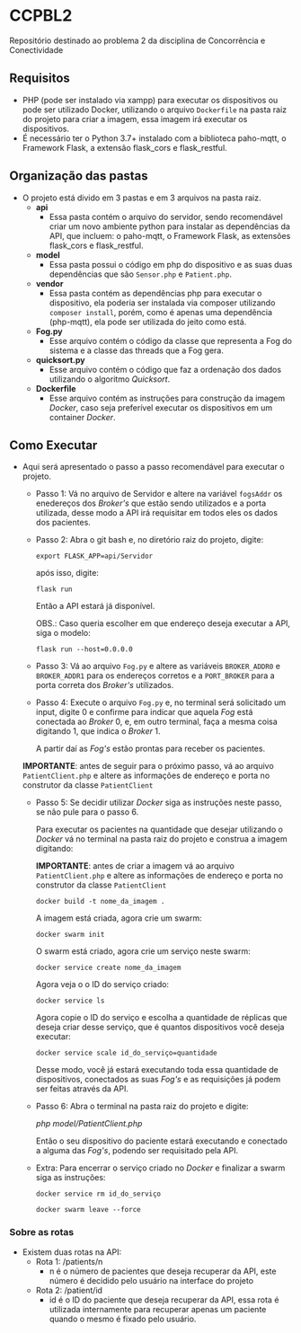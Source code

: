 # CCPBL2
Repositório destinado ao problema 2 da disciplina de Concorrência e Conectividade

## Requisitos

- PHP (pode ser instalado via xampp) para executar os dispositivos ou pode ser utilizado Docker, utilizando o arquivo ``Dockerfile`` na pasta raiz do projeto para criar a imagem, essa imagem irá executar os dispositivos.
- É necessário ter o Python 3.7+ instalado com a biblioteca <a link=https://pypi.org/project/paho-mqtt/>paho-mqtt</a>, o Framework Flask, a extensão flask_cors e flask_restful.

## Organização das pastas

- O projeto está divido em 3 pastas e em 3 arquivos na pasta raiz.
  - **api**
    - Essa pasta contém o arquivo do servidor, sendo recomendável criar um novo ambiente python para instalar as dependências da API, que incluem: o <a link=https://pypi.org/project/paho-mqtt/>paho-mqtt</a>, o Framework Flask, as extensões flask_cors e flask_restful.
  - **model**
    - Essa pasta possui o código em php do dispositivo e as suas duas dependências que são ``Sensor.php`` e ``Patient.php``.
  - **vendor**
    - Essa pasta contém as dependências php para executar o dispositivo, ela poderia ser instalada via composer utilizando ``composer install``, porém, como é apenas uma dependência (php-mqtt), ela pode ser utilizada do jeito como está.
  - **Fog.py**
    - Esse arquivo contém o código da classe que representa a Fog do sistema e a classe das threads que a Fog gera.
  - **quicksort.py**
    - Esse arquivo contém o código que faz a ordenação dos dados utilizando o algoritmo *Quicksort*.
  - **Dockerfile**
    - Esse arquivo contém as instruções para construção da imagem *Docker*, caso seja preferível executar os dispositivos em um container *Docker*.

## Como Executar

- Aqui será apresentado o passo a passo recomendável para executar o projeto.

  - Passo 1: Vá no arquivo de Servidor e altere na variável ``fogsAddr`` os enedereços dos *Broker's* que estão sendo utilizados e a porta utilizada, desse modo a API irá requisitar em todos eles os dados dos pacientes.

  - Passo 2: Abra o git bash e, no diretório raiz do projeto, digite:

    ``export FLASK_APP=api/Servidor``

    após isso, digite:

    ``flask run``

    Então a API estará já disponível.

    OBS.: Caso queria escolher em que endereço deseja executar a API, siga o modelo:

    ``flask run --host=0.0.0.0``

  - Passo 3: Vá ao arquivo ``Fog.py`` e altere as variáveis ``BROKER_ADDR0`` e ``BROKER_ADDR1`` para os endereços corretos e a ``PORT_BROKER`` para a porta correta dos *Broker's* utilizados.

  - Passo 4: Execute o arquivo ``Fog.py`` e, no terminal será solicitado um input, digite 0 e confirme para indicar que aquela *Fog* está conectada ao *Broker* 0, e, em outro terminal, faça a mesma coisa digitando 1, que indica o *Broker* 1. 

    A partir daí as *Fog's* estão prontas para receber os pacientes.

  **IMPORTANTE**: antes de seguir para o próximo passo, vá ao arquivo ``PatientClient.php`` e altere as informações de endereço e porta no construtor da classe ``PatientClient``

  - Passo 5: Se decidir utilizar *Docker* siga as instruções neste passo, se não pule para o passo 6.

    Para executar os pacientes na quantidade que desejar utilizando o *Docker* vá no terminal na pasta raiz do projeto e construa a imagem digitando:

    **IMPORTANTE**: antes de criar a imagem vá ao arquivo ``PatientClient.php`` e altere as informações de endereço e porta no construtor da classe ``PatientClient``

    ``docker build -t nome_da_imagem .``

    A imagem está criada, agora crie um swarm:

    ``docker swarm init``

    O swarm está criado, agora crie um serviço neste swarm:

    ``docker service create nome_da_imagem``

    Agora veja o o ID do serviço criado:

    ``docker service ls``

    Agora copie o ID do serviço e escolha a quantidade de réplicas que deseja criar desse serviço, que é quantos dispositivos você deseja executar:

    ``docker service scale id_do_serviço=quantidade``

    Desse modo, você já estará executando toda essa quantidade de dispositivos, conectados as suas *Fog's* e as requisições já podem ser feitas através da API.

  - Passo 6: Abra o terminal na pasta raiz do projeto e digite:

    *php model/PatientClient.php*

    Então o seu dispositivo do paciente estará executando e conectado a alguma das *Fog's*, podendo ser requisitado pela API.

  - Extra: Para encerrar o serviço criado no *Docker* e finalizar a swarm siga as instruções:

    ``docker service rm id_do_serviço``

    ``docker swarm leave --force``

### Sobre as rotas

- Existem duas rotas na API:
  - Rota 1: /patients/n
    - n é o número de pacientes que deseja recuperar da API, este número é decidido pelo usuário na interface do projeto
  - Rota 2: /patient/id
    - id é o ID do paciente que deseja recuperar da API, essa rota é utilizada internamente para recuperar apenas um paciente quando o mesmo é fixado pelo usuário.
